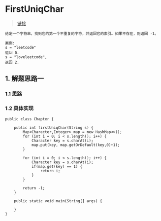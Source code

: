 # FirstUniqChar
> [链接](https://leetcode-cn.com/problems/first-unique-character-in-a-string/)
```
给定一个字符串，找到它的第一个不重复的字符，并返回它的索引。如果不存在，则返回 -1。

案例:
s = "leetcode"
返回 0.
s = "loveleetcode",
返回 2.
```
## 1. 解题思路一
### 1.1 思路
> 
### 1.2 具体实现
```
public class Chapter {

    public int firstUniqChar(String s) {
        Map<Character,Integer> map = new HashMap<>();
        for (int i = 0; i < s.length(); i++) {
            Character key = s.charAt(i);
            map.put(key, map.getOrDefault(key,0)+1);
        }

        for (int i = 0; i < s.length(); i++) {
            Character key = s.charAt(i);
            if(map.get(key) == 1) {
                return i;
            }
        }

        return -1;
    }

    public static void main(String[] args) {

    }
}
```